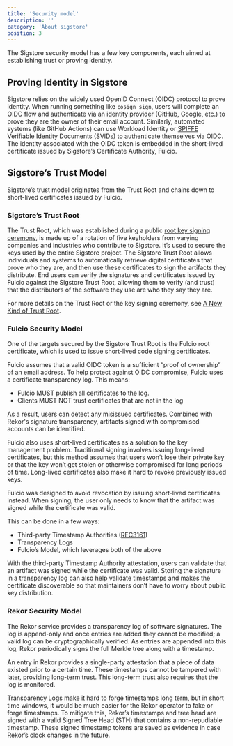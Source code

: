 ```yaml
---
title: 'Security model'
description: ''
category: 'About sigstore'
position: 3
---
```


The Sigstore security model has a few key components, each aimed at establishing trust or proving identity.

## Proving Identity in Sigstore

Sigstore relies on the widely used OpenID Connect (OIDC) protocol to prove identity.
When running something like `cosign sign`, users will complete an OIDC flow and authenticate via an identity provider (GitHub, Google, etc.) to prove they are the owner of their email account.
Similarly, automated systems (like GitHub Actions) can use Workload Identity or [SPIFFE](https://spiffe.io/) Verifiable Identity Documents (SVIDs) to authenticate themselves via OIDC.
The identity associated with the OIDC token is embedded in the short-lived certificate issued by Sigstore’s Certificate Authority, Fulcio. 

## Sigstore’s Trust Model

Sigstore’s trust model originates from the Trust Root and chains down to short-lived certificates issued by Fulcio. 

### Sigstore’s Trust Root

The Trust Root, which was established during a public [root key signing ceremony](https://www.youtube.com/watch?v=GEuFsc8Zm9U), is made up of a rotation of five keyholders from varying companies and industries who contribute to Sigstore.
It’s used to secure the keys used by the entire Sigstore project.
The Sigstore Trust Root allows individuals and systems to automatically retrieve digital certificates that prove who they are, and then use these certificates to sign the artifacts they distribute.
End users can verify the signatures and certificates issued by Fulcio against the Sigstore Trust Root, allowing them to verify (and trust) that the distributors of the software they use are who they say they are.

For more details on the Trust Root or the key signing ceremony, see [A New Kind of Trust Root](https://blog.sigstore.dev/a-new-kind-of-trust-root-f11eeeed92ef).

### Fulcio Security Model

One of the targets secured by the Sigstore Trust Root is the Fulcio root certificate, which is used to issue short-lived code signing certificates. 

Fulcio assumes that a valid OIDC token is a sufficient “proof of ownership” of an email address. 
To help protect against OIDC compromise, Fulcio uses a certificate transparency log. This means:

* Fulcio MUST publish all certificates to the log.
* Clients MUST NOT trust certificates that are not in the log

As a result, users can detect any misissued certificates.
Combined with Rekor's signature transparency, artifacts signed with compromised accounts can be identified.

Fulcio also uses short-lived certificates as a solution to the key management problem.
Traditional signing involves issuing long-lived certificates, but this method assumes that users won’t lose their private key or that the key won’t get stolen or otherwise compromised for long periods of time.
Long-lived certificates also make it hard to revoke previously issued keys.

Fulcio was designed to avoid revocation by issuing short-lived certificates instead.
When signing, the user only needs to know that the artifact was signed while the certificate was valid. 

This can be done in a few ways:
* Third-party Timestamp Authorities ([RFC3161](https://datatracker.ietf.org/doc/html/rfc3161))
* Transparency Logs
* Fulcio’s Model, which leverages both of the above

With the third-party Timestamp Authority attestation, users can validate that an artifact was signed while the certificate was valid.
Storing the signature in a transparency log can also help validate timestamps and makes the certificate discoverable so that maintainers don’t have to worry about public key distribution.

### Rekor Security Model
The Rekor service provides a transparency log of software signatures.
The log is append-only and once entries are added they cannot be modified; a valid log can be cryptographically verified.
As entries are appended into this log, Rekor periodically signs the full Merkle tree along with a timestamp.

An entry in Rekor provides a single-party attestation that a piece of data existed prior to a certain time.
These timestamps cannot be tampered with later, providing long-term trust.
This long-term trust also requires that the log is monitored.

Transparency Logs make it hard to forge timestamps long term, but in short time windows, it would be much easier for the Rekor operator to fake or forge timestamps.
To mitigate this, Rekor’s timestamps and tree head are signed with a valid Signed Tree Head (STH) that contains a non-repudiable timestamp.
These signed timestamp tokens are saved as evidence in case Rekor’s clock changes in the future.
